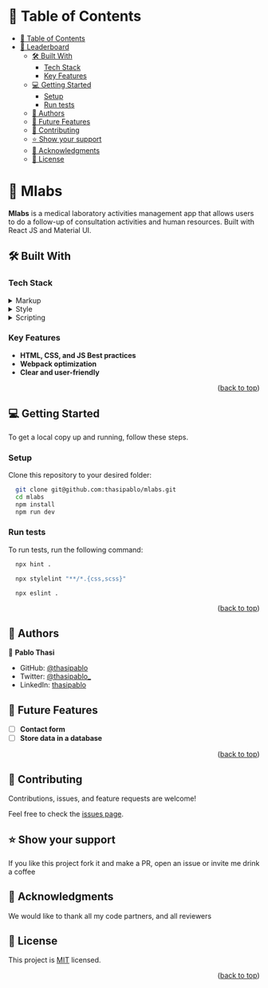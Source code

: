 <a name="readme-top"></a>

# 📗 Table of Contents

- [📗 Table of Contents](#-table-of-contents)
- [📖 Leaderboard ](#-leaderboard-)
  - [🛠 Built With ](#-built-with-)
    - [Tech Stack ](#tech-stack-)
    - [Key Features ](#key-features-)
  - [💻 Getting Started ](#-getting-started-)
    - [Setup](#setup)
    - [Run tests](#run-tests)
  - [👥 Authors ](#-authors-)
  - [🔭 Future Features ](#-future-features-)
  - [🤝 Contributing ](#-contributing-)
  - [⭐️ Show your support ](#️-show-your-support-)
  - [🙏 Acknowledgments ](#-acknowledgments-)
  - [📝 License ](#-license-)

<!-- PROJECT DESCRIPTION -->

# 📖 Mlabs <a name="about-project"></a>

**Mlabs** is a medical laboratory activities management app that allows users to do a follow-up of consultation activities and human resources. Built with React JS and Material UI.

## 🛠 Built With <a name="built-with"></a>

### Tech Stack <a name="tech-stack"></a>

<details>
  <summary>Markup</summary>
  <ul>
    <li><a href="https://www.w3schools.com/html/">HTML</a></li>
  </ul>
</details>

<details>
  <summary>Style</summary>
  <ul>
    <li><a href="https://www.w3schools.com/css/">CSS</a></li>
  </ul>
</details>

<details>
  <summary>Scripting</summary>
  <ul>
    <li><a href="https://www.w3schools.com/js/">JavaScript</a></li>
  </ul>
</details>

<!-- Features -->

### Key Features <a name="key-features"></a>

- **HTML, CSS, and JS Best practices**
- **Webpack optimization**
- **Clear and user-friendly**

<p align="right">(<a href="#readme-top">back to top</a>)</p>

<!-- LIVE DEMO -->

<!-- GETTING STARTED -->

## 💻 Getting Started <a name="getting-started"></a>

To get a local copy up and running, follow these steps.

### Setup

Clone this repository to your desired folder:

```sh
  git clone git@github.com:thasipablo/mlabs.git
  cd mlabs
  npm install
  npm run dev
```

### Run tests

To run tests, run the following command:

```sh
  npx hint .
```

```sh
  npx stylelint "**/*.{css,scss}"
```

```sh
  npx eslint .
```

<p align="right">(<a href="#readme-top">back to top</a>)</p>

<!-- AUTHORS -->

## 👥 Authors <a name="authors"></a>

👤 **Pablo Thasi**

- GitHub: [@thasipablo](https://github.com/thasipablo)
- Twitter: [@thasipablo_](https://twitter.com/thasipablo_)
- LinkedIn: [thasipablo](https://linkedin.com/in/thasipablo)

<!-- CONTRIBUTING -->

## 🔭 Future Features <a name="future-features"></a>

- [ ] **Contact form**
- [ ] **Store data in a database**

<p align="right">(<a href="#readme-top">back to top</a>)</p>

## 🤝 Contributing <a name="contributing"></a>

Contributions, issues, and feature requests are welcome!

Feel free to check the [issues page](https://github.com/thasipablo/mlabs/issues).

<!-- SUPPORT -->

## ⭐️ Show your support <a name="support"></a>

If you like this project fork it and make a PR, open an issue or invite me drink a coffee

<!-- ACKNOWLEDGEMENTS -->

## 🙏 Acknowledgments <a name="acknowledgements"></a>

We would like to thank all my code partners, and all reviewers

<!-- LICENSE -->

## 📝 License <a name="license"></a>

This project is [MIT](./LICENSE) licensed.

<p align="right">(<a href="#readme-top">back to top</a>)</p>
